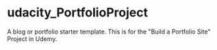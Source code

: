 # udacity_PortfolioProject
A blog or portfolio starter template. This is for the "Build a Portfolio Site" Project in Udemy.
